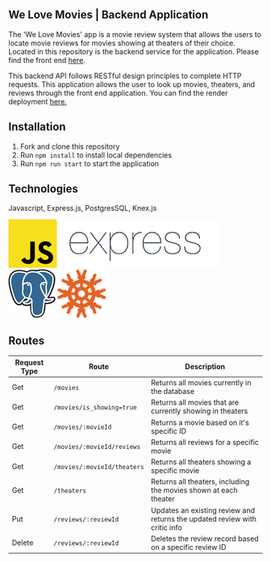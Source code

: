 ## We Love Movies | Backend Application

The 'We Love Movies' app is a movie review system that allows the users to locate movie reviews for movies showing at theaters of their choice. Located in this repository is the backend service for the application. Please find the front end [here](https://github.com/Thinkful-Ed/starter-movie-front-end).

This backend API follows RESTful design principles to complete HTTP requests. This application allows the user to look up movies, theaters, and reviews through the front end application. You can find the render deployment [here.](https://welovemovies-emz1.onrender.com)

## Installation
1. Fork and clone this repository
2. Run `npm install` to install local dependencies
3. Run `npm run start` to start the application

## Technologies

Javascript, Express.js, PostgresSQL, Knex.js

![javascript logo](/images/JavaScript.png)
![express logo](/images/express.png)
![postgres elephant](/images/Postgresql_elephant.svg.png)
![knex logo](/images/knex-logo.png)

## Routes

| Request Type | Route | Description |
| -- | -- | -- |
| Get | `/movies` | Returns all movies currently in the database |
| Get | `/movies/is_showing=true` | Returns all movies that are currently showing in theaters |
| Get | `/movies/:movieId` | Returns a movie based on it's specific ID |
| Get | `/movies/:movieId/reviews` | Returns all reviews for a specific movie |
| Get | `/movies/:movieId/theaters` | Returns all theaters showing a specific movie |
| Get | `/theaters` | Returns all theaters, including the movies shown at each theater |
| Put | `/reviews/:reviewId` | Updates an existing review and returns the updated review with critic info |
| Delete | `/reviews/:reviewId` | Deletes the review record based on a specific review ID |